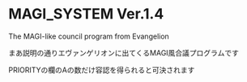 # MAGI_SYSTEM Ver.1.4
 The MAGI-like council program from Evangelion
 
 まあ説明の通りエヴァンゲリオンに出てくるMAGI風合議プログラムです
 
 PRIORITYの欄のAの数だけ容認を得られると可決されます
